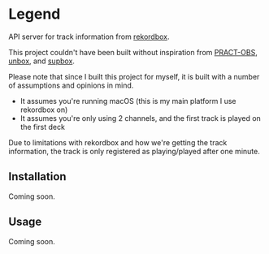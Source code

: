 # Legend

API server for track information from [rekordbox][rekordbox].

[rekordbox]: https://rekordbox.com/en/

This project couldn't have been built without inspiration from
[PRACT-OBS][pract-obs], [unbox][unbox], and [supbox][supbox].

[pract-obs]: https://github.com/LePopal/PRACT-OBS
[unbox]: https://github.com/erikrichardlarson/unbox
[supbox]: https://github.com/gabek/supbox

Please note that since I built this project for myself, it is built with a
number of assumptions and opinions in mind.

- It assumes you're running macOS (this is my main platform I use rekordbox on)
- It assumes you're only using 2 channels, and the first track is played on the
  first deck

Due to limitations with rekordbox and how we're getting the track information,
the track is only registered as playing/played after one minute.

## Installation

Coming soon.

## Usage

Coming soon.
